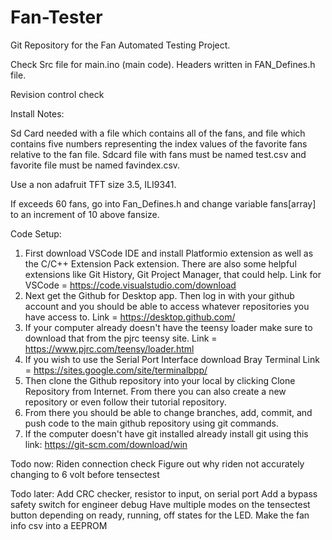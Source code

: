 # Fan-Tester
Git Repository for the Fan Automated Testing Project.

Check Src file for main.ino (main code). Headers written in FAN_Defines.h file.

Revision control check

Install Notes:

Sd Card needed with a file which contains all of the fans, and file which contains five numbers representing the index values of the favorite fans relative to the fan file. Sdcard file with fans must be named test.csv and favorite file must be named favindex.csv.

Use a non adafruit TFT size 3.5, ILI9341.

If exceeds 60 fans, go into Fan_Defines.h and change variable fans[array] to an increment of 10 above fansize.

Code Setup:
1. First download VSCode IDE and install Platformio extension as well as the C/C++ Extension Pack extension.
There are also some helpful extensions like Git History, Git Project Manager, that could help. Link for VSCode = https://code.visualstudio.com/download
2. Next get the Github for Desktop app. Then log in with your github account and you should be able to access whatever repositories you have access to. Link = https://desktop.github.com/
3. If your computer already doesn't have the teensy loader make sure to download that from the pjrc teensy site. Link = https://www.pjrc.com/teensy/loader.html
4. If you wish to use the Serial Port Interface download Bray Terminal Link = https://sites.google.com/site/terminalbpp/
5. Then clone the Github repository into your local by clicking Clone Repository from Internet. From there you can also create a new repository or even follow their tutorial repository.
6. From there you should be able to change branches, add, commit, and push code to the main github repository using git commands.
7. If the computer doesn't have git installed already install git using this link: https://git-scm.com/download/win



Todo now:
Riden connection check
Figure out why riden not accurately changing to 6 volt before tensectest



Todo later: 
Add CRC checker, resistor to input, on serial port
Add a bypass safety switch for engineer debug
Have multiple modes on the tensectest button depending on ready, running, off states for the LED.
Make the fan info csv into a EEPROM
